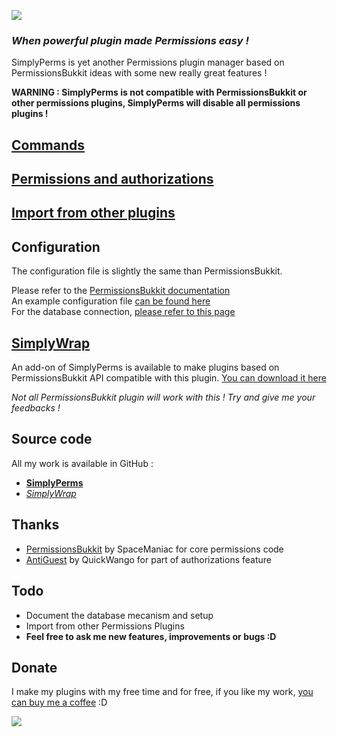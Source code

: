 ![](http://dev.bukkit.org/media/images/40/348/simplyperms3.png)

### *When powerful plugin made Permissions easy !*

SimplyPerms is yet another Permissions plugin manager based on PermissionsBukkit ideas with some new really great features !

**WARNING : SimplyPerms is not compatible with PermissionsBukkit or other permissions plugins, SimplyPerms will disable all permissions plugins !**

## [Commands][2]

## [Permissions and authorizations][3]

## [Import from other plugins][4]

## Configuration

The configuration file is slightly the same than PermissionsBukkit.

Please refer to the [PermissionsBukkit documentation][5]  
An example configuration file [can be found here][6]  
For the database connection, [please refer to this page][7]

## [SimplyWrap][10]

An add-on of SimplyPerms is available to make plugins based on PermissionsBukkit API compatible with this plugin. [You can download it here][10]

*Not all PermissionsBukkit plugin will work with this ! Try and give me your feedbacks !*

## Source code

All my work is available in GitHub :
*   **[SimplyPerms][11]**
*   *[SimplyWrap][12]*

## Thanks

*   [PermissionsBukkit][8] by SpaceManiac for core permissions code
*   [AntiGuest][9] by QuickWango for part of authorizations feature

## Todo

*   Document the database mecanism and setup
*   Import from other Permissions Plugins
*   **Feel free to ask me new features, improvements or bugs :D**

## Donate

I make my plugins with my free time and for free, if you like my work, [you can buy me a coffee][13] :D

[![](https://www.paypalobjects.com/en_US/i/btn/btn_donate_SM.gif)][13]

 [2]: http://dev.bukkit.org/server-mods/simplyperms/pages/commands/
 [3]: http://dev.bukkit.org/server-mods/simplyperms/pages/permissions-and-authorizations/
 [4]: http://dev.bukkit.org/server-mods/simplyperms/pages/import-from-other-plugins/
 [5]: http://dev.bukkit.org/server-mods/permbukkit/pages/configuration/
 [6]: http://dev.bukkit.org/server-mods/simplyperms/pages/exemple-of-config-yml/
 [7]: http://dev.bukkit.org/server-mods/simplyperms/pages/database-connection/
 [8]: http://dev.bukkit.org/server-mods/permbukkit/
 [9]: http://dev.bukkit.org/server-mods/antiguest/
 [10]: https://github.com/downloads/Xefir/SimplyWrap/SimplyWrap.jar
 [11]: https://github.com/Xefir/SimplyPerms
 [12]: https://github.com/Xefir/SimplyWrap
 [13]: https://github.com/downloads/Xefir/SimplyPerms/donate.html
